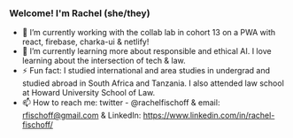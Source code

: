 ### Welcome! I'm Rachel (she/they) 

- 🔭 I’m currently working with the collab lab in cohort 13 on a PWA with react, firebase, charka-ui & netlify!
- 🌱 I’m currently learning more about responsible and ethical AI. I love learning about the intersection of tech & law.
- ⚡ Fun fact: I studied international and area studies in undergrad and studied abroad in South Africa and Tanzania. I also attended law school at Howard University School of Law. 
- 📫 How to reach me: twitter - @rachelfischoff &  email: rfischoff@gmail.com  & LinkedIn: https://www.linkedin.com/in/rachel-fischoff/


